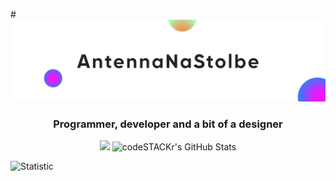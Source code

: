 #![Header](assets/antenna_na_stolbe_fon_new.svg)

<h3 align="center">Programmer, developer and a bit of a designer</h3>

<p align="center">
 <a href="https://t.me/antenna_na_stolbe"><img src="https://img.shields.io/badge/-Telegram-blue?style=flat&logo=Telegram&logoColor=white" /></a>
 <img alt="codeSTACKr's GitHub Stats" src="https://komarev.com/ghpvc/?username=your-github-BaggerFast&color=green" />
</p>

![Statistic](http://github-profile-summary-cards.vercel.app/api/cards/repos-per-language?username=AntennaNaStolbe&theme=github_dark)
